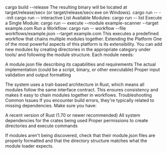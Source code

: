 cargo build --release
The resulting binary will be located at target/release/secv (or target/release/secv.exe on Windows).
cargo run -- --init
cargo run -- interactive
List Available Modules:
cargo run -- list
Execute a Single Module:
cargo run -- execute --module example-scanner --target example.com
Run a Workflow:
cargo run -- workflow --file workflows/example.json --target example.com
This executes a predefined workflow that chains multiple modules together.
Extending the Platform
One of the most powerful aspects of this platform is its extensibility. You can add new modules by creating directories in the appropriate category under tools/ and following the module structure. Each module needs:

A module.json file describing its capabilities and requirements
The actual implementation (could be a script, binary, or other executable)
Proper input validation and output formatting

The system uses a trait-based architecture in Rust, which means all modules follow the same interface contract. This ensures consistency and makes it easy to chain modules together in workflows.
Troubleshooting Common Issues
If you encounter build errors, they're typically related to missing dependencies. Make sure you have:

A recent version of Rust (1.70 or newer recommended)
All system dependencies for the crates being used
Proper permissions to create directories and execute commands

If modules aren't being discovered, check that their module.json files are properly formatted and that the directory structure matches what the module loader expects.
